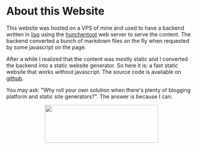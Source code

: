 # About this Website

This website was hosted on a VPS of mine and used to have a backend written in
[lisp](http://lispers.org/) using the
[hunchentoot](http://weitz.de/hunchentoot/) web server to serve the content.
The backend converted a bunch of markdown files on the fly when requested by
some javascript on the page.

After a while I realized that the content was mostly static and I converted the
backend into a static website generator. So here it is: a fast static website
that works without javascript. The source code is available on
[github](https://github.com/electricant/ipol.gq).

You may ask: "Why roll your own solution when there's plenty of blogging
platform and static site generators?". The answer is because I can.
<center>
	<img src="/res/img/made-with-lisp-logo.jpg" width="300" height="100"/>
</center>
